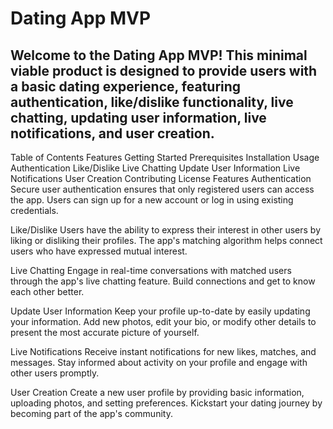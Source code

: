 # Dating App MVP
## Welcome to the Dating App MVP! This minimal viable product is designed to provide users with a basic dating experience, featuring authentication, like/dislike functionality, live chatting, updating user information, live notifications, and user creation.

Table of Contents
Features
Getting Started
Prerequisites
Installation
Usage
Authentication
Like/Dislike
Live Chatting
Update User Information
Live Notifications
User Creation
Contributing
License
Features
Authentication
Secure user authentication ensures that only registered users can access the app. Users can sign up for a new account or log in using existing credentials.

Like/Dislike
Users have the ability to express their interest in other users by liking or disliking their profiles. The app's matching algorithm helps connect users who have expressed mutual interest.

Live Chatting
Engage in real-time conversations with matched users through the app's live chatting feature. Build connections and get to know each other better.

Update User Information
Keep your profile up-to-date by easily updating your information. Add new photos, edit your bio, or modify other details to present the most accurate picture of yourself.

Live Notifications
Receive instant notifications for new likes, matches, and messages. Stay informed about activity on your profile and engage with other users promptly.

User Creation
Create a new user profile by providing basic information, uploading photos, and setting preferences. Kickstart your dating journey by becoming part of the app's community.
